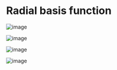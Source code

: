 # Radial basis function


![image](https://github.com/user-attachments/assets/522435d3-420d-4f4e-897e-48a6f31c0aa5)

![image](https://github.com/user-attachments/assets/2f4384eb-01e9-4cff-b406-243dd8255ac6)

![image](https://github.com/user-attachments/assets/38326912-0fa7-46b7-b4e3-9b81f1e25bfb)


![image](https://github.com/user-attachments/assets/fcb51cc2-2e8b-4b50-a681-fd4c14cb46dd)
